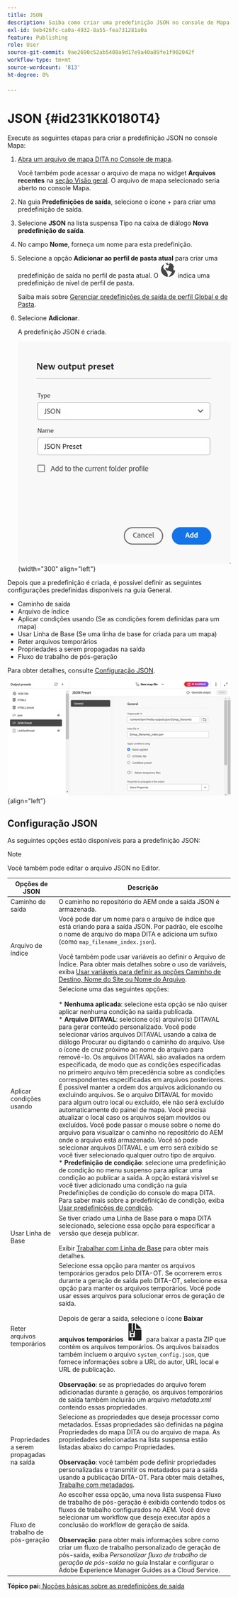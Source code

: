 ```yaml
---
title: JSON
description: Saiba como criar uma predefinição JSON no console de Mapa. Configure a predefinição de saída JSON no Experience Manager Guides.
exl-id: 9eb426fc-ca0a-4932-8a55-fea731281a0a
feature: Publishing
role: User
source-git-commit: 9ae2690c52ab5408a9d17e9a40a89fe1f902042f
workflow-type: tm+mt
source-wordcount: '813'
ht-degree: 0%

---
```


# JSON {#id231KK0180T4}

Execute as seguintes etapas para criar a predefinição JSON no console Mapa:

1. [Abra um arquivo de mapa DITA no Console de mapa](./open-files-map-console.md).

   Você também pode acessar o arquivo de mapa no widget **Arquivos recentes** na [seção Visão geral](./intro-home-page.md#overview). O arquivo de mapa selecionado seria aberto no console Mapa.
1. Na guia **Predefinições de saída**, selecione o ícone + para criar uma predefinição de saída.
1. Selecione **JSON** na lista suspensa Tipo na caixa de diálogo **Nova predefinição de saída**.
1. No campo **Nome**, forneça um nome para esta predefinição.
1. Selecione a opção **Adicionar ao perfil de pasta atual** para criar uma predefinição de saída no perfil de pasta atual. O ![ícone de perfil de pasta](images/global-preset-icon.svg) indica uma predefinição de nível de perfil de pasta.

   Saiba mais sobre [Gerenciar predefinições de saída de perfil Global e de Pasta](./web-editor-manage-output-presets.md).

1. Selecione **Adicionar**.

   A predefinição JSON é criada.

   ![](images/json-preset-dialog-new.png){width="300" align="left"}

Depois que a predefinição é criada, é possível definir as seguintes configurações predefinidas disponíveis na guia General.

- Caminho de saída
- Arquivo de índice
- Aplicar condições usando \(Se as condições forem definidas para um mapa\)
- Usar Linha de Base \(Se uma linha de base for criada para um mapa\)
- Reter arquivos temporários
- Propriedades a serem propagadas na saída
- Fluxo de trabalho de pós-geração

Para obter detalhes, consulte [Configuração JSON](#json-configuration).

![](images/json-preset-config.png){align="left"}

## Configuração JSON

As seguintes opções estão disponíveis para a predefinição JSON:

>[!NOTE]
>
> Você também pode editar o arquivo JSON no Editor.

| Opções de JSON | Descrição |
| --- | --- |
| Caminho de saída | O caminho no repositório do AEM onde a saída JSON é armazenada. |
| Arquivo de índice | Você pode dar um nome para o arquivo de índice que está criando para a saída JSON. Por padrão, ele escolhe o nome de arquivo do mapa DITA e adiciona um sufixo (como `map_filename_index.json`).<br><br>Você também pode usar variáveis ao definir o Arquivo de Índice. Para obter mais detalhes sobre o uso de variáveis, exiba [Usar variáveis para definir as opções Caminho de Destino, Nome do Site ou Nome do Arquivo](generate-output-use-variables.md#id18BUG70K05Z). |
| Aplicar condições usando | Selecione uma das seguintes opções:<br><br>* **Nenhuma aplicada**: selecione esta opção se não quiser aplicar nenhuma condição na saída publicada.<br>* **Arquivo DITAVAL**: selecione o(s) arquivo(s) DITAVAL para gerar conteúdo personalizado. Você pode selecionar vários arquivos DITAVAL usando a caixa de diálogo Procurar ou digitando o caminho do arquivo. Use o ícone de cruz próximo ao nome do arquivo para removê-lo. Os arquivos DITAVAL são avaliados na ordem especificada, de modo que as condições especificadas no primeiro arquivo têm precedência sobre as condições correspondentes especificadas em arquivos posteriores. É possível manter a ordem dos arquivos adicionando ou excluindo arquivos. Se o arquivo DITAVAL for movido para algum outro local ou excluído, ele não será excluído automaticamente do painel de mapa. Você precisa atualizar o local caso os arquivos sejam movidos ou excluídos. Você pode passar o mouse sobre o nome do arquivo para visualizar o caminho no repositório do AEM onde o arquivo está armazenado. Você só pode selecionar arquivos DITAVAL e um erro será exibido se você tiver selecionado qualquer outro tipo de arquivo.<br>* **Predefinição de condição**: selecione uma predefinição de condição no menu suspenso para aplicar uma condição ao publicar a saída. A opção estará visível se você tiver adicionado uma condição na guia Predefinições de condição do console do mapa DITA. Para saber mais sobre a predefinição de condição, exiba [Usar predefinições de condição](generate-output-use-condition-presets.md#id1825FL004PN). |
| Usar Linha de Base | Se tiver criado uma Linha de Base para o mapa DITA selecionado, selecione essa opção para especificar a versão que deseja publicar.<br><br>Exibir [Trabalhar com Linha de Base](generate-output-use-baseline-for-publishing.md#id1825FI0J0PF) para obter mais detalhes. |
| Reter arquivos temporários | Selecione essa opção para manter os arquivos temporários gerados pelo DITA-OT. Se ocorrerem erros durante a geração de saída pelo DITA-OT, selecione essa opção para manter os arquivos temporários. Você pode usar esses arquivos para solucionar erros de geração de saída.<br> <br> Depois de gerar a saída, selecione o ícone **Baixar arquivos temporários** ![baixar arquivos temporários](images/download-temp-files-icon.svg) para baixar a pasta ZIP que contém os arquivos temporários. Os arquivos baixados também incluem o arquivo `system_config.json`, que fornece informações sobre a URL do autor, URL local e URL de publicação. <br><br> **Observação**: se as propriedades do arquivo forem adicionadas durante a geração, os arquivos temporários de saída também incluirão um arquivo *metadata.xml* contendo essas propriedades. |
| Propriedades a serem propagadas na saída | Selecione as propriedades que deseja processar como metadados. Essas propriedades são definidas na página Propriedades do mapa DITA ou do arquivo de mapa. As propriedades selecionadas na lista suspensa estão listadas abaixo do campo Propriedades.<br><br>**Observação**: você também pode definir propriedades personalizadas e transmitir os metadados para a saída usando a publicação DITA-OT. Para obter mais detalhes, [Trabalhe com metadados](metadata-dita.md#id21BJ00QD0XA). |
| Fluxo de trabalho de pós-geração | Ao escolher essa opção, uma nova lista suspensa Fluxo de trabalho de pós-geração é exibida contendo todos os fluxos de trabalho configurados no AEM. Você deve selecionar um workflow que deseja executar após a conclusão do workflow de geração de saída.<br><br>**Observação**: para obter mais informações sobre como criar um fluxo de trabalho personalizado de geração de pós-saída, exiba _Personalizar fluxo de trabalho de geração de pós-saída_ no guia Instalar e configurar o Adobe Experience Manager Guides as a Cloud Service. |

**Tópico pai:**[ Noções básicas sobre as predefinições de saída](generate-output-understand-presets.md)
